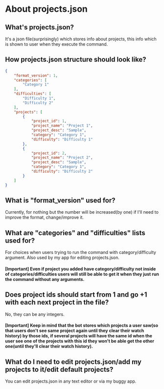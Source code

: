 # About projects.json

## What's projects.json?
It's a json file(surprisingly) which stores info about projects, this info which is shown to user when they execute the command.

## How projects.json structure should look like?

```json
{
    "format_version": 1,
    "categories": [
        "Category 1"
    ],
    "difficulties": [
        "Difficulty 1",
        "Difficulty 2"
    ],
    "projects": [
        {
            "project_id": 1,
            "project_name": "Project 1",
            "project_desc": "Sample",
            "category": "Category 1",
            "difficulty": "Difficulty 1"
        },
        {
            "project_id": 2,
            "project_name": "Project 2",
            "project_desc": "Sample",
            "category": "Category 1",
            "difficulty": "Difficulty 2"
        }
    ]
}
```
## What is "format_version" used for?
Currently, for nothing but the number will be increased(by one) if I'll need to improve the format, change/improve it.

## What are "categories" and "difficulties" lists used for?
For choices when users trying to run the command with category/difficulty argument. Also used by my app for editing projects.json.

#### [Important] Even if project you added have category/difficulty not inside of categories/difficulties users will still be able to get it when they just run the command without any arguments.

## Does project ids should start from 1 and go +1 with each next project in the file?
No, they can be any integers.

#### [Important] Keep in mind that the bot stores which projects a user saw(so that users don't see same project again until they clear their watch history) by those ids, if several projects will have the same id when the user see one of the projects with this id they won't be able get the other one(until they'll clear their watch history).

## What do I need to edit projects.json/add my projects to it/edit default projects?
You can edit projects.json in any text editor or via my buggy app.
